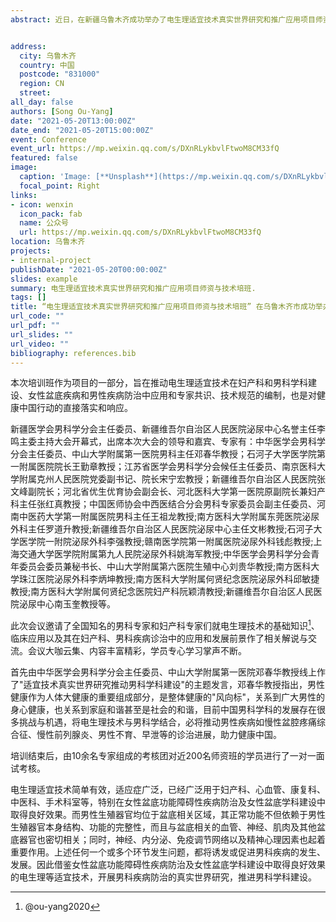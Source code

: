 ```yaml
---
abstract: 近日，在新疆乌鲁木齐成功举办了电生理适宜技术真实世界研究和推广应用项目师资与技术培训班。本次培训班主办单位是国家卫生健康委医药卫生科技发展研究中心，协办单位为新疆维吾尔自治区人民医院、石河子大学医学院第一附属医院，并得到中华医学会男科学分会、中华男科学杂志、中国实用妇科与产科杂志等单位的大力支持。


address:
  city: 乌鲁木齐
  country: 中国
  postcode: "831000"
  region: CN
  street: 
all_day: false
authors: [Song Ou-Yang]
date: "2021-05-20T13:00:00Z"
date_end: "2021-05-20T15:00:00Z"
event: Conference
event_url: https://mp.weixin.qq.com/s/DXnRLykbvlFtwoM8CM33fQ
featured: false
image:
  caption: 'Image: [**Unsplash**](https://mp.weixin.qq.com/s/DXnRLykbvlFtwoM8CM33fQ)'
  focal_point: Right
links:
- icon: wenxin
  icon_pack: fab
  name: 公众号
  url: https://mp.weixin.qq.com/s/DXnRLykbvlFtwoM8CM33fQ
location: 乌鲁木齐
projects:
- internal-project
publishDate: "2021-05-20T00:00:00Z"
slides: example
summary: 电生理适宜技术真实世界研究和推广应用项目师资与技术培班.
tags: []
title: “电生理适宜技术真实世界研究和推广应用项目师资与技术培班” 在乌鲁木齐市成功举办
url_code: ""
url_pdf: ""
url_slides: ""
url_video: ""
bibliography: references.bib
---
```


本次培训班作为项目的一部分，旨在推动电生理适宜技术在妇产科和男科学科建设、女性盆底疾病和男性疾病防治中应用和专家共识、技术规范的编制，也是对健康中国行动的直接落实和响应。

新疆医学会男科学分会主任委员、新疆维吾尔自治区人民医院泌尿中心名誉主任李鸣主委主持大会开幕式，出席本次大会的领导和嘉宾、专家有：中华医学会男科学分会主任委员、中山大学附属第一医院男科主任邓春华教授；石河子大学医学院第一附属医院院长王勤章教授；江苏省医学会男科学分会候任主任委员、南京医科大学附属克州人民医院党委副书记、院长宋宁宏教授；新疆维吾尔自治区人民医院张文峰副院长；河北省优生优育协会副会长、河北医科大学第一医院原副院长兼妇产科主任张红真教授；中国医师协会中西医结合分会男科专家委员会副主任委员、河南中医药大学第一附属医院男科主任王祖龙教授;南方医科大学附属东莞医院泌尿外科主任罗道升教授;新疆维吾尔自治区人民医院泌尿中心主任文彬教授;石河子大学医学院一附院泌尿外科李强教授;赣南医学院第一附属医院泌尿外科钱彪教授;上海交通大学医学院附属第九人民院泌尿外科姚海军教授;中华医学会男科学分会青年委员会委员兼秘书长、中山大学附属第六医院生殖中心刘贵华教授;南方医科大学珠江医院泌尿外科李炳坤教授;南方医科大学附属何贤纪念医院泌尿外科邱敏捷教授;南方医科大学附属何贤纪念医院妇产科阮颖清教授;新疆维吾尔自治区人民医院泌尿中心南玉奎教授等。

此次会议邀请了全国知名的男科专家和妇产科专家们就电生理技术的基础知识[^1]、临床应用以及其在妇产科、男科疾病诊治中的应用和发展前景作了相关解说与交流。会议大咖云集、内容丰富精彩，学员专心学习掌声不断。

[^1]: @ou-yang2020

首先由中华医学会男科学分会主任委员、中山大学附属第一医院邓春华教授线上作了"适宜技术真实世界研究推动男科学科建设"的主题发言，邓春华教授指出，男性健康作为人体大健康的重要组成部分，是整体健康的"风向标"，关系到广大男性的身心健康，也关系到家庭和谐甚至是社会的和谐，目前中国男科学科的发展存在很多挑战与机遇，将电生理技术与男科学结合，必将推动男性疾病如慢性盆腔疼痛综合征、慢性前列腺炎、男性不育、早泄等的诊治进展，助力健康中国。

培训结束后，由10余名专家组成的考核团对近200名师资班的学员进行了一对一面试考核。

电生理适宜技术简单有效，适应症广泛，已经广泛用于妇产科、心血管、康复科、中医科、手术科室等，特别在女性盆底功能障碍性疾病防治及女性盆底学科建设中取得良好效果。而男性生殖器官均位于盆底相关区域，其正常功能不但依赖于男性生殖器官本身结构、功能的完整性，而且与盆底相关的血管、神经、肌肉及其他盆底器官也密切相关；同时，神经、内分泌、免疫调节网络以及精神心理因素也起着重要作用。上述任何一个或多个环节发生问题，都将诱发或促进男科疾病的发生、发展。因此借鉴女性盆底功能障碍性疾病防治及女性盆底学科建设中取得良好效果的电生理等适宜技术，开展男科疾病防治的真实世界研究，推进男科学科建设。

